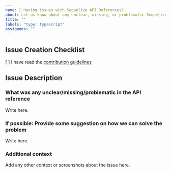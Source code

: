 ```yaml
---
name: 📗 Having issues with Sequelize API References?
about: Let us know about any unclear, missing, or problematic Sequelize API reference.
title: ""
labels: "type: typescript"
assignees: ""
---
```


<!--
If you don't follow the issue template, your issue may be closed.
Please note this is an issue tracker, not a support forum.
For general questions, please use StackOverflow.
-->

## Issue Creation Checklist

[ ] I have read the [contribution guidelines](https://github.com/sequelize/sequelize/blob/main/CONTRIBUTING.md)

## Issue Description

### What was any unclear/missing/problematic in the API reference

Write here.

### If possible: Provide some suggestion on how we can solve the problem

Write here.

### Additional context

Add any other context or screenshots about the issue here.
